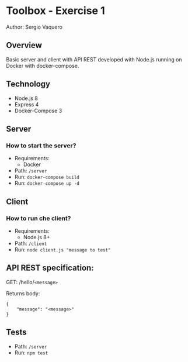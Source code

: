 # Toolbox - Exercise 1

Author: Sergio Vaquero

## Overview

Basic server and client with API REST developed with Node.js running on Docker with docker-compose.

## Technology

- Node.js 8
- Express 4
- Docker-Compose 3

## Server

### How to start the server?

- Requirements:
	- Docker
- Path: `/server`
- Run: `docker-compose build`
- Run: `docker-compose up -d`

## Client

### How to run che client?

- Requirements:
	- Node.js 8+
- Path: `/client`
- Run: `node client.js "message to test"`

## API REST specification:

GET: /hello/`<message>`

Returns body:
```
{
	"message": "<message>"
}
```

## Tests

- Path: `/server`
- Run: `npm test`
